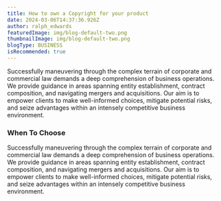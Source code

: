 ```yaml
---
title: How to own a Copyright for your product
date: 2024-03-06T14:37:36.926Z
author: ralph_edwards
featuredImage: img/blog-default-two.png
thumbnailImage: img/blog-default-two.png
blogType: BUSINESS
isRecommended: true
---
```

Successfully maneuvering through the complex terrain of corporate and commercial law demands a deep comprehension of business operations. We provide guidance in areas spanning entity establishment, contract composition, and navigating mergers and acquisitions. Our aim is to empower clients to make well-informed choices, mitigate potential risks, and seize advantages within an intensely competitive business environment.

### When To Choose

Successfully maneuvering through the complex terrain of corporate and commercial law demands a deep comprehension of business operations. We provide guidance in areas spanning entity establishment, contract composition, and navigating mergers and acquisitions. Our aim is to empower clients to make well-informed choices, mitigate potential risks, and seize advantages within an intensely competitive business environment.
